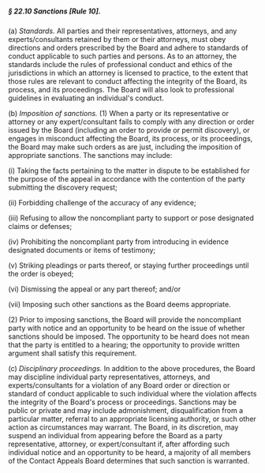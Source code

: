 ##### § 22.10 Sanctions [Rule 10]. #####

(a) *Standards.* All parties and their representatives, attorneys, and any experts/consultants retained by them or their attorneys, must obey directions and orders prescribed by the Board and adhere to standards of conduct applicable to such parties and persons. As to an attorney, the standards include the rules of professional conduct and ethics of the jurisdictions in which an attorney is licensed to practice, to the extent that those rules are relevant to conduct affecting the integrity of the Board, its process, and its proceedings. The Board will also look to professional guidelines in evaluating an individual's conduct.

(b) *Imposition of sanctions.* (1) When a party or its representative or attorney or any expert/consultant fails to comply with any direction or order issued by the Board (including an order to provide or permit discovery), or engages in misconduct affecting the Board, its process, or its proceedings, the Board may make such orders as are just, including the imposition of appropriate sanctions. The sanctions may include:

(i) Taking the facts pertaining to the matter in dispute to be established for the purpose of the appeal in accordance with the contention of the party submitting the discovery request;

(ii) Forbidding challenge of the accuracy of any evidence;

(iii) Refusing to allow the noncompliant party to support or pose designated claims or defenses;

(iv) Prohibiting the noncompliant party from introducing in evidence designated documents or items of testimony;

(v) Striking pleadings or parts thereof, or staying further proceedings until the order is obeyed;

(vi) Dismissing the appeal or any part thereof; and/or

(vii) Imposing such other sanctions as the Board deems appropriate.

(2) Prior to imposing sanctions, the Board will provide the noncompliant party with notice and an opportunity to be heard on the issue of whether sanctions should be imposed. The opportunity to be heard does not mean that the party is entitled to a hearing; the opportunity to provide written argument shall satisfy this requirement.

(c) *Disciplinary proceedings.* In addition to the above procedures, the Board may discipline individual party representatives, attorneys, and experts/consultants for a violation of any Board order or direction or standard of conduct applicable to such individual where the violation affects the integrity of the Board's process or proceedings. Sanctions may be public or private and may include admonishment, disqualification from a particular matter, referral to an appropriate licensing authority, or such other action as circumstances may warrant. The Board, in its discretion, may suspend an individual from appearing before the Board as a party representative, attorney, or expert/consultant if, after affording such individual notice and an opportunity to be heard, a majority of all members of the Contact Appeals Board determines that such sanction is warranted.